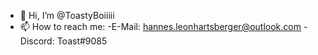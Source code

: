 - 👋 Hi, I’m @ToastyBoiiiii
- 📫 How to reach me: 
        -E-Mail: hannes.leonhartsberger@outlook.com
        -Discord: Toast#9085

